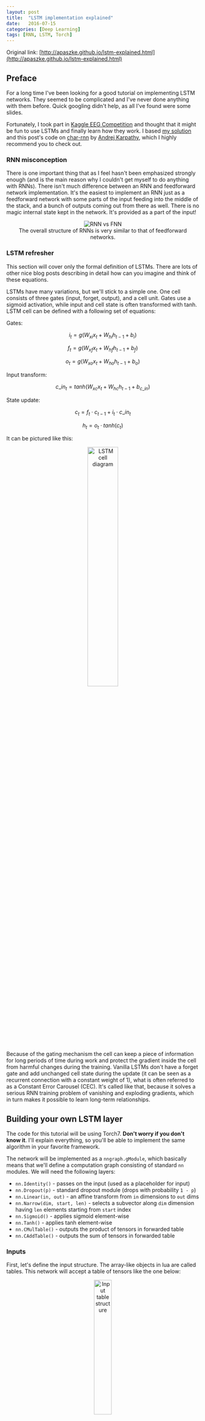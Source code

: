 ```yaml
---
layout: post
title:  "LSTM implementation explained"
date:   2016-07-15
categories: [Deep Learning]  
tags: [RNN, LSTM, Torch]
---
```

Original link: [http://apaszke.github.io/lstm-explained.html](http://apaszke.github.io/lstm-explained.html)

## Preface
For a long time I've been looking for a good tutorial on implementing LSTM networks.
They seemed to be complicated and I've never done anything with them before.
Quick googling didn't help, as all I've found were some slides.

Fortunately, I took part in [Kaggle EEG Competition](https://www.kaggle.com/c/grasp-and-lift-eeg-detection) and thought that it might be fun
to use LSTMs and finally learn how they work. I based [my solution](https://github.com/apaszke/kaggle-grasp-and-lift) and this post's code on [char-rnn](https://github.com/karpathy/char-rnn)
by [Andrej Karpathy](https://karpathy.github.io),
which I highly recommend you to check out.

### RNN misconception
There is one important thing that as I feel
hasn't been emphasized strongly enough (and is the main reason why I couldn't get myself to
do anything with RNNs). There isn't much difference between an RNN and
feedforward network implementation. It's the easiest to implement an RNN just
as a feedforward network with some parts of the input feeding into the middle of the stack,
and a bunch of outputs coming out from there as well. There is no magic internal state
kept in the network. It's provided as a part of the input!

<div align="center">
    <img src="/assets/posts/lstm-explained/RNNvsFNN.svg"  alt="RNN vs FNN" />
    <div class="label">
        The overall structure of RNNs is very similar to that of feedforward networks.
    </div>
</div>

### LSTM refresher

This section will cover only the formal definition of LSTMs. There are lots of other nice
blog posts describing in detail how can you imagine and think of these equations.

LSTMs have many variations,
but we'll stick to a simple one. One cell consists of three gates (input, forget, output),
and a cell unit. Gates use a sigmoid activation, while input and cell state is often
transformed with tanh. LSTM cell can be defined with a following set of equations:

Gates:

$$i_{t} = g(W_{xi}x_{t} + W_{hi}h_{t-1} + b_{i})$$

$$f_{t} = g(W_{xf}x_{t} + W_{hf}h_{t-1} + b_{f})$$

$$o_{t} = g(W_{xo}x_{t} + W_{ho}h_{t-1} + b_{o})$$

Input transform:

$$c\_in_{t} = tanh(W_{xc}x_{t} + W_{hc}h_{t-1} + b_{c\_in})$$

State update:

$$c_{t} = f_{t} \cdot c_{t-1} + i_{t} \cdot c\_in_{t}$$

$$h_{t} = o_{t} \cdot tanh(c_{t})$$

It can be pictured like this:

<div align="center">
  <img alt="LSTM cell diagram" src="/assets/posts/lstm-explained/cell.svg" style="width: 40%">
</div>

Because of the gating mechanism the cell can keep a piece of information for long
periods of time during work and protect the gradient inside the cell from harmful changes during the training.
Vanilla LSTMs don't have a forget gate and add unchanged cell state
during the update (it can be seen as a recurrent connection with a constant weight of 1),
what is often referred to as a Constant Error Carousel (CEC).
It's called like that, because it solves a serious RNN training problem of vanishing and exploding gradients,
which in turn makes it possible to learn long-term relationships.

## Building your own LSTM layer
The code for this tutorial will be using Torch7.
**Don't worry if you don't know it**. I'll explain everything, so you'll be able
to implement the same algorithm in your favorite framework.

The network will be implemented as a `nngraph.gModule`, which basically means that we'll define
a computation graph consisting of standard `nn` modules.
We will need the following layers:

* `nn.Identity()` - passes on the input (used as a placeholder for input)
* `nn.Dropout(p)` - standard dropout module (drops with probability `1 - p`)
* `nn.Linear(in, out)` - an affine transform from `in` dimensions to `out` dims
* `nn.Narrow(dim, start, len)` - selects a subvector along `dim` dimension having `len` elements starting from `start` index
* `nn.Sigmoid()` - applies sigmoid element-wise
* `nn.Tanh()` - applies tanh element-wise
* `nn.CMulTable()` - outputs the product of tensors in forwarded table
* `nn.CAddTable()` - outputs the sum of tensors in forwarded table

### Inputs

First, let's define the input structure. The array-like objects in lua
are called tables. This network will accept a table of tensors like the one below:
<div align="center">
  <img src="/assets/posts/lstm-explained/input_table.svg" alt="Input table structure" style="width: 30%;"/>
</div>

{% highlight lua %}
local inputs = {}
table.insert(inputs, nn.Identity()())   -- network input
table.insert(inputs, nn.Identity()())   -- c at time t-1
table.insert(inputs, nn.Identity()())   -- h at time t-1
local input = inputs[1]
local prev_c = inputs[2]
local prev_h = inputs[3]
{% endhighlight %}

Identity modules will just copy whatever we provide to the network into the graph.

### Computing gate values

To make our implementation faster we will be applying the transformations of the whole
LSTM layer simultaneously.

{% highlight lua %}
local i2h = nn.Linear(input_size, 4 * rnn_size)(input)  -- input to hidden
local h2h = nn.Linear(rnn_size, 4 * rnn_size)(prev_h)   -- hidden to hidden
local preactivations = nn.CAddTable()({i2h, h2h})       -- i2h + h2h
{% endhighlight %}

If you're unfamiliar with `nngraph` it probably seems strange that we're constructing
a module and already calling it once more with a graph node. What actually happens is that the
second call converts the `nn.Module` to `nngraph.gModule` and the argument specifies it's parent in the graph.

`preactivations` outputs a vector created by a linear transform of input
and previous hidden state. These are raw values which will be used to compute the
gate activations and the cell input. This vector is divided into 4 parts, each
of size `rnn_size`. The first will be used for in gates, second for forget gates,
third for out gates and the last one as a cell input (so the indices of respective gates
and input of a cell number \\(i\\) are
\\(\left\\{i,\ \text{rnn_size}+i,\ 2\cdot\text{rnn_size}+i,\  3\cdot\text{rnn_size}+i\right\\}\\)).
<figure class="half">
    <img src="/assets/posts/lstm-explained/graph1_full.svg" alt="First graph part"/>
    <img src="/assets/posts/lstm-explained/preactivation_graph.svg" alt="First part closeup"/>
</figure>
<figure class="half">
    <a href="/assets/posts/lstm-explained/graph1_full.svg"><img src="/assets/posts/lstm-explained/graph1_full.svg"></a>
    <a href="/assets/posts/lstm-explained/preactivation_graph.svg"><img src="/assets/posts/lstm-explained/preactivation_graph.svg"></a>
</figure>

Next, we have to apply a nonlinearity, but while all the gates use the sigmoid,
we will use a tanh for the input preactivation. Because of this, we will place two `nn.Narrow`
modules, which will select appropriate parts of the preactivation vector.

{% highlight lua %}
-- gates
local pre_sigmoid_chunk = nn.Narrow(2, 1, 3 * rnn_size)(preactivations)
local all_gates = nn.Sigmoid()(pre_sigmoid_chunk)

-- input
local in_chunk = nn.Narrow(2, 3 * rnn_size + 1, rnn_size)(preactivations)
local in_transform = nn.Tanh()(in_chunk)
{% endhighlight %}

After the nonlinearities we have to place a couple more `nn.Narrow`s and we have the gates done!

{% highlight lua %}
local in_gate = nn.Narrow(2, 1, rnn_size)(all_gates)
local forget_gate = nn.Narrow(2, rnn_size + 1, rnn_size)(all_gates)
local out_gate = nn.Narrow(2, 2 * rnn_size + 1, rnn_size)(all_gates)
{% endhighlight %}

<div align="center">
  <img src="/assets/posts/lstm-explained/graph2_full.svg" alt="Second graph part" style="width: 30%;"/>
  <img src="/assets/posts/lstm-explained/gates.svg" alt="Second part closeup" style="width: 40%;"/>
</div>

### Cell and hidden state

Having computed the gate values we can now calculate the current cell state. All that's required are just
two `nn.CMulTable` modules (one for \\(f \cdot c_{t-1}^{l}\\) and one for \\(i \cdot x\\)),
and a `nn.CAddTable` to sum them up to a current cell state.

{% highlight lua %}
-- previous cell state contribution
local c_forget = nn.CMulTable()({forget_gate, prev_c})
-- input contribution
local c_input = nn.CMulTable()({in_gate, in_transform})
-- next cell state
local next_c = nn.CAddTable()({
  c_forget,
  c_input
})
{% endhighlight %}

It's finally time to implement hidden state calculation. It's the simplest part, because it just
involves applying tanh to current cell state (`nn.Tanh`) and multiplying it with an output gate
(`nn.CMulTable`).

{% highlight lua %}
local c_transform = nn.Tanh()(next_c)
local next_h = nn.CMulTable()({out_gate, c_transform})
{% endhighlight %}

<div align="center">
  <img src="/assets/posts/lstm-explained/graph3_full.svg" alt="Third graph part" style="width: 30%;"/>
  <img src="/assets/posts/lstm-explained/state_calculation.svg" alt="Third part closeup" style="width: 40%;"/>
</div>

### Defining the module

Now, if you want to export the whole graph as a standalone module you can wrap it like that:

{% highlight lua %}
-- module outputs
outputs = {}
table.insert(outputs, next_c)
table.insert(outputs, next_h)

-- packs the graph into a convenient module with standard API (:forward(), :backward())
return nn.gModule(inputs, outputs)
{% endhighlight %}

### Examples

LSTM layer implementation is available [here](/assets/posts/lstm-explained/LSTM.lua).
You can use it like that:

{% highlight bash %}
th> LSTM = require 'LSTM.lua'
                                                                      [0.0224s]
th> layer = LSTM.create(3, 2)
                                                                      [0.0019s]
th> layer:forward({torch.randn(1,3), torch.randn(1,2), torch.randn(1,2)})
{
  1 : DoubleTensor - size: 1x2
  2 : DoubleTensor - size: 1x2
}
                                                                      [0.0005s]
{% endhighlight %}

To make a multi-layer LSTM network you can forward subsequent layers in a for loop,
taking `next_h` from previous layer as next layer's input. You can check [this example](/assets/posts/lstm-explained/multilayer.lua).

### Training

If you're interested please leave a comment and I'll try to expand this post!

## That's it!

That's it. It's quite easy to implement any RNN when you understand how to deal with the hidden state.
After connecting several layers just put a regular MLP on top and connect it to last
layer's hidden state and you're done!

Here are some nice papers on RNNs if you're interested:

* [Visualizing and Understanding Recurrent Networks](http://arxiv.org/abs/1506.02078)
* [An Empirical Exploration of Recurrent Network Architectures](http://www.jmlr.org/proceedings/papers/v37/jozefowicz15.pdf)
* [Recurrent Neural Network Regularization](http://arxiv.org/abs/1409.2329)
* [Sequence to Sequence Learning with Neural Networks](http://papers.nips.cc/paper/5346-sequence-to-sequence-learning-with-neural-networks.pdf)


<script>
  var disqus_identifier = 'lstm-explained';
  var disqus_title = '{{ page.title }}'
  var disqus_url = '{{ page.url | prepend: site.baseurl | prepend: site.url }}'
</script>
